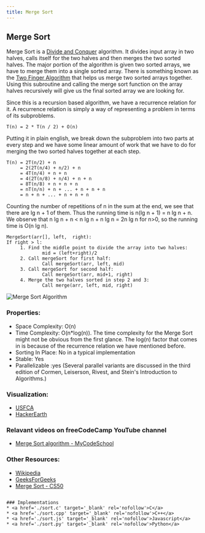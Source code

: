 ```yaml
---
title: Merge Sort
---
```

## Merge Sort

Merge Sort is a <a href='https://guide.freecodecamp.org/algorithms/divide-and-conquer-algorithms' target='_blank' rel='nofollow'>Divide and Conquer</a> algorithm. It divides input array in two halves, calls itself for the two halves and then merges the two sorted halves. The major portion of the algorithm is given two sorted arrays, we have to merge them into a single sorted array. There is something known as the <a href='http://www.geeksforgeeks.org/merge-two-sorted-arrays/' target='_blank' rel='nofollow'>Two Finger Algorithm</a> that helps us merge two sorted arrays together. Using this subroutine and calling the merge sort function on the array halves recursively will give us the final sorted array we are looking for.

Since this is a recursion based algorithm, we have a recurrence relation for it. A recurrence relation is simply a way of representing a problem in terms of its subproblems. 

``` T(n) = 2 * T(n / 2) + O(n) ```

Putting it in plain english, we break down the subproblem into two parts at every step and we have some linear amount of work that we have to do for merging the two sorted halves together at each step. 

```
T(n) = 2T(n/2) + n
     = 2(2T(n/4) + n/2) + n
     = 4T(n/4) + n + n
     = 4(2T(n/8) + n/4) + n + n
     = 8T(n/8) + n + n + n
     = nT(n/n) + n + ... + n + n + n
     = n + n + ... + n + n + n
```
     
Counting the number of repetitions of n in the sum at the end, we see that there are lg n + 1 of them.  Thus the running time is n(lg n + 1) = n lg n + n. We observe that n lg n + n < n lg n + n lg n = 2n lg n for n>0, so the running time is O(n lg n).     

```Algorithm
MergeSort(arr[], left,  right):
If right > l:
     1. Find the middle point to divide the array into two halves:
             mid = (left+right)/2
     2. Call mergeSort for first half:
             Call mergeSort(arr, left, mid)
     3. Call mergeSort for second half:
             Call mergeSort(arr, mid+1, right)
     4. Merge the two halves sorted in step 2 and 3:
             Call merge(arr, left, mid, right)
 ```

![Merge Sort Algorithm](https://upload.wikimedia.org/wikipedia/commons/thumb/e/e6/Merge_sort_algorithm_diagram.svg/300px-Merge_sort_algorithm_diagram.svg.png)

### Properties:
* Space Complexity: O(n)
* Time Complexity: O(n*log(n)). The time complexity for the Merge Sort might not be obvious from the first glance. The log(n) factor that comes in is because of the recurrence relation we have mentioned before. 
* Sorting In Place: No in a typical implementation
* Stable: Yes
* Parallelizable :yes (Several parallel variants are discussed in the third edition of Cormen, Leiserson, Rivest, and Stein's Introduction to Algorithms.)

### Visualization:
* <a href='https://www.cs.usfca.edu/~galles/visualization/ComparisonSort.html'>USFCA</a>
* <a href='https://www.hackerearth.com/practice/algorithms/sorting/merge-sort/visualize/'>HackerEarth</a>


### Relavant videos on freeCodeCamp YouTube channel
* <a href='https://youtu.be/TzeBrDU-JaY'>Merge Sort algorithm - MyCodeSchool</a>

### Other Resources:
* <a href='https://en.wikipedia.org/wiki/Merge_sort' target='_blank' rel='nofollow'>Wikipedia</a>
* <a href='www.geeksforgeeks.org/merge-sort' target='_blank' rel='nofollow'>GeeksForGeeks</a>
* <a href='https://youtu.be/sWtYJv_YXbo' target='_blank' rel='nofollow'>Merge Sort - CS50</a>
```

### Implementations
* <a href='./sort.c' target='_blank' rel='nofollow'>C</a>
* <a href='./sort.cpp' target='_blank' rel='nofollow'>C++</a>
* <a href='./sort.js' target='_blank' rel='nofollow'>Javascript</a>
* <a href='./sort.py' target='_blank' rel='nofollow'>Python</a>
